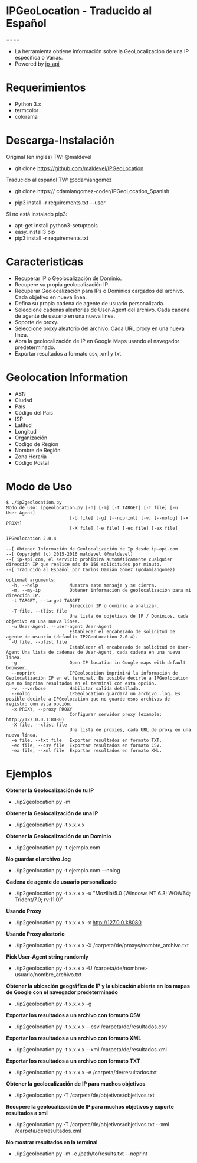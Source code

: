 # IPGeoLocation - Traducido al Español
====
* La herramienta obtiene información sobre la GeoLocalización de una IP especifica o Varias.
* Powered by [ip-api](http://ip-api.com/docs/)


Requerimientos
=====
* Python 3.x
* termcolor
* colorama


Descarga-Instalación
====
Original (en inglés) TW: @maldevel
* git clone https://github.com/maldevel/IPGeoLocation

Traducido al español TW: @cdamiangomez
* git clone https:// cdamiangomez-coder/IPGeoLocation_Spanish 

* pip3 install -r requirements.txt --user

Si no está instalado pip3:
* apt-get install python3-setuptools
* easy_install3 pip
* pip3 install -r requirements.txt


Caracteristicas
====
* Recuperar IP o Geolocalización de Dominio.
* Recupere su propia geolocalización IP.
* Recuperar Geolocalización para IPs o Dominios cargados del archivo. Cada objetivo en nueva línea.
* Defina su propia cadena de agente de usuario personalizada.
* Seleccione cadenas aleatorias de User-Agent del archivo. Cada cadena de agente de usuario en una nueva línea.
* Soporte de proxy.
* Seleccione proxy aleatorio del archivo. Cada URL proxy en una nueva línea.
* Abra la geolocalización de IP en Google Maps usando el navegador predeterminado.
* Exportar resultados a formato csv, xml y txt.

Geolocation Information
====
* ASN
* Ciudad
* País
* Código del País
* ISP
* Latitud
* Longitud
* Organización
* Codigo de Región
* Nombre de Región
* Zona Horaria
* Código Postal


Modo de Uso
====
```
$ ./ip2geolocation.py
Modo de uso: ipgeolocation.py [-h] [-m] [-t TARGET] [-T file] [-u User-Agent]
                        [-U file] [-g] [--noprint] [-v] [--nolog] [-x PROXY]
                        [-X file] [-e file] [-ec file] [-ex file]

IPGeolocation 2.0.4

--[ Obtener Información de Geolocalización de Ip desde ip-api.com
--[ Copyright (c) 2015-2016 maldevel (@maldevel)
--[ ip-api.com, el servicio prohibirá automáticamente cualquier dirección IP que realice más de 150 solicitudes por minuto.
--[ Traducido al Español por Carlos Damián Gómez (@cdamiangomez)

optional arguments:
  -h, --help            Muestra este mensaje y se cierra.
  -m, --my-ip           Obtener información de geolocalización para mi dirección IP.
  -t TARGET, --target TARGET
                        Dirección IP o dominio a analizar.
  -T file, --tlist file
                        Una lista de objetivos de IP / Dominios, cada objetivo en una nueva línea.
  -u User-Agent, --user-agent User-Agent
                        Establecer el encabezado de solicitud de agente de usuario (default: IP2GeoLocation 2.0.4).
  -U file, --ulist file
                        Establecer el encabezado de solicitud de User-Agent Una lista de cadenas de User-Agent, cada cadena en una nueva línea.
  -g                    Open IP location in Google maps with default browser.
  --noprint             IPGeolocation imprimirá la información de Geolocalización IP en el terminal. Es posible decirle a IPGeolocation que no imprima resultados en el terminal con esta opción.
  -v, --verbose         Habilitar salida detallada.
  --nolog               IPGeolocation guardará un archivo .log. Es posible decirle a IPGeolocation que no guarde esos archivos de registro con esta opción.
  -x PROXY, --proxy PROXY
                        Configurar servidor proxy (example: http://127.0.0.1:8080)
  -X file, --xlist file
                        Una lista de proxies, cada URL de proxy en una nueva línea.
  -e file, --txt file   Exportar resultados en formato TXT.
  -ec file, --csv file  Exportar resultados en formato CSV.
  -ex file, --xml file  Exportar resultados en formato XML.

```
  

Ejemplos
====
**Obtener la Geolocalización de tu IP**
* ./ip2geolocation.py -m

**Obtener la Geolocalización de una IP**
* ./ip2geolocation.py -t x.x.x.x

**Obtener la Geolocalización de un Dominio**
* ./ip2geolocation.py -t ejemplo.com

**No guardar el archivo .log**
* ./ip2geolocation.py -t ejemplo.com --nolog

**Cadena de agente de usuario personalizado** 
* ./ip2geolocation.py -t x.x.x.x -u "Mozilla/5.0 (Windows NT 6.3; WOW64; Trident/7.0; rv:11.0)"

**Usando Proxy**
* ./ip2geolocation.py -t x.x.x.x -x http://127.0.0.1:8080

**Usando Proxy aleatorio**
* ./ip2geolocation.py -t x.x.x.x -X /carpeta/de/proxys/nombre_archivo.txt

**Pick User-Agent string randomly**
* ./ip2geolocation.py -t x.x.x.x -U /carpeta/de/nombres-usuario/nombre_archivo.txt

**Obtener la ubicación geográfica de IP y la ubicación abierta en los mapas de Google con el navegador predeterminado**
* ./ip2geolocation.py -t x.x.x.x -g

**Exportar los resultados a un archivo con formato CSV**
* ./ip2geolocation.py -t x.x.x.x --csv /carpeta/de/resultados.csv

**Exportar los resultados a un archivo con formato XML**
* ./ip2geolocation.py -t x.x.x.x --xml /carpeta/de/resultados.xml

**Exportar los resultados a un archivo con formato TXT**
* ./ip2geolocation.py -t x.x.x.x -e /carpeta/de/resultados.txt

**Obtener la geolocalización de IP para muchos objetivos**
* ./ip2geolocation.py -T /carpeta/de/objetivos/objetivos.txt

**Recupere la geolocalización de IP para muchos objetivos y exporte resultados a xml**
* ./ip2geolocation.py -T /carpeta/de/objetivos/objetivos.txt --xml /carpeta/de/resultados.xml

**No mostrar resultados en la terminal**
* ./ip2geolocation.py -m -e /path/to/results.txt --noprint 
